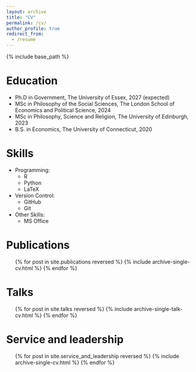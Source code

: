 ```yaml
---
layout: archive
title: "CV"
permalink: /cv/
author_profile: true
redirect_from:
  - /resume
---
```


{% include base_path %}

Education
======
* Ph.D in Government, The University of Essex, 2027 (expected)
* MSc in Philosophy of the Social Sciences, The London School of Economics and Political Science, 2024
* MSc in Philosophy, Science and Religion, The University of Edinburgh, 2023
* B.S. in Economics, The University of Connecticut, 2020

<!--
Work experience
======
* Spring 2024: Academic Pages Collaborator
  * Github University
  * Duties includes: Updates and improvements to template
  * Supervisor: The Users

* Fall 2015: Research Assistant
  * Github University
  * Duties included: Merging pull requests
  * Supervisor: Professor Hub

* Summer 2015: Research Assistant
  * Github University
  * Duties included: Tagging issues
  * Supervisor: Professor Git
-->
  
Skills
======
* Programming:
  * R
  * Python
  * LaTeX
* Version Control:
  * GitHub
  * Git
* Other Skills:
  * MS Office

Publications
======
  <ul>{% for post in site.publications reversed %}
    {% include archive-single-cv.html %}
  {% endfor %}</ul>
  
Talks
======
  <ul>{% for post in site.talks reversed %}
    {% include archive-single-talk-cv.html  %}
  {% endfor %}</ul>

<!--
Teaching
======
  <ul>{% for post in site.teaching reversed %}
    {% include archive-single-cv.html %}
  {% endfor %}</ul>
-->
  
Service and leadership
======
  <ul>{% for post in site.service_and_leadership reversed %}
    {% include archive-single-cv.html %}
  {% endfor %}</ul>
